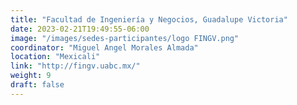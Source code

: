 ```yaml
---
title: "Facultad de Ingeniería y Negocios, Guadalupe Victoria"
date: 2023-02-21T19:49:55-06:00
image: "/images/sedes-participantes/logo FINGV.png"
coordinator: "Miguel Angel Morales Almada" 
location: "Mexicali"
link: "http://fingv.uabc.mx/"
weight: 9
draft: false
---
```


